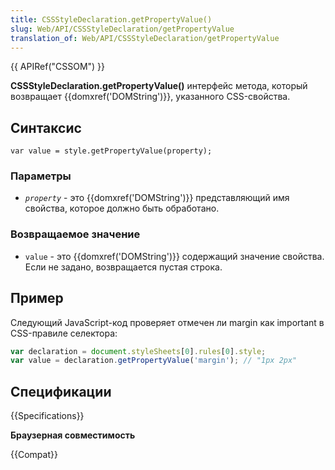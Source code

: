 ```yaml
---
title: CSSStyleDeclaration.getPropertyValue()
slug: Web/API/CSSStyleDeclaration/getPropertyValue
translation_of: Web/API/CSSStyleDeclaration/getPropertyValue
---
```


{{ APIRef("CSSOM") }}

**CSSStyleDeclaration.getPropertyValue()** интерфейс метода, который возвращает {{domxref('DOMString')}}, указанного CSS-свойства.

## Синтаксис

```
var value = style.getPropertyValue(property);
```

### Параметры

- _`property`_ - это {{domxref('DOMString')}} представляющий имя свойства, которое должно быть обработано.

### Возвращаемое значение

- `value` - это {{domxref('DOMString')}} содержащий значение свойства. Если не задано, возвращается пустая строка.

## Пример

Следующий JavaScript-код проверяет отмечен ли margin как important в CSS-правиле селектора:

```js
var declaration = document.styleSheets[0].rules[0].style;
var value = declaration.getPropertyValue('margin'); // "1px 2px"
```

## Спецификации

{{Specifications}}

**Браузерная совместимость**

{{Compat}}
